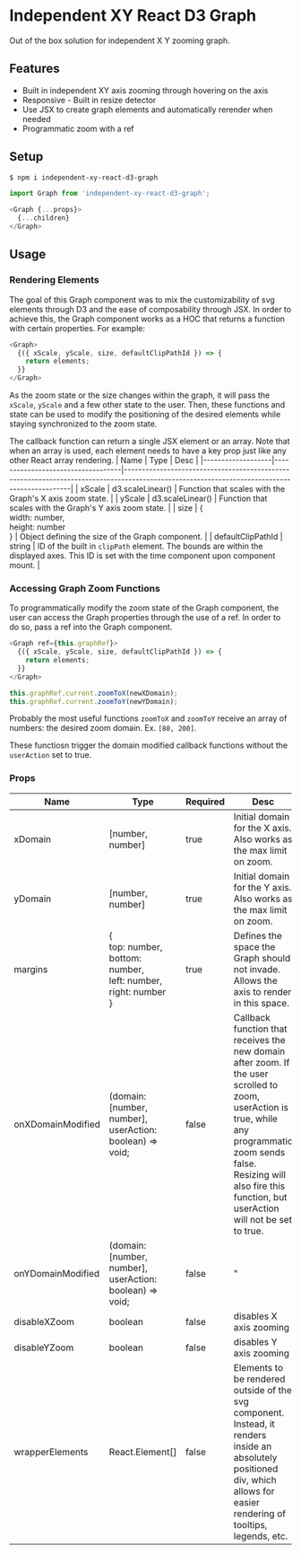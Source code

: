 # Independent XY React D3 Graph
Out of the box solution for independent X Y zooming graph.

## Features
- Built in independent XY axis zooming through hovering on the axis
- Responsive - Built in resize detector
- Use JSX to create graph elements and automatically rerender when needed
- Programmatic zoom with a ref

## Setup
```bash
$ npm i independent-xy-react-d3-graph
```

```javascript
import Graph from 'independent-xy-react-d3-graph';
```

```javascript
<Graph {...props}>
  {...children}
</Graph>
```

## Usage

### Rendering Elements
The goal of this Graph component was to mix the customizability of svg elements through D3 and the ease of composability through JSX. In order to achieve this, the Graph component works as a HOC that returns a function with certain properties. For example: 

```javascript
<Graph>
  {({ xScale, yScale, size, defaultClipPathId }) => {
    return elements;
  }}
</Graph>
```

As the zoom state or the size changes within the graph, it will pass the `xScale`, `yScale` and a few other state to the user. Then, these functions and state can be used to modify the positioning of the desired elements while staying synchronized to the zoom state. 

The callback function can return a single JSX element or an array. Note that when an array is used, each element needs to have a key prop just like any other React array rendering.
| Name | Type | Desc |
|-------------------|-----------------------------------|---------------------------------------------------------------------------------------------------------------------------------------------|
| xScale            | d3.scaleLinear()                  | Function that scales with the Graph's X axis zoom state.                                                                                    |
| yScale            | d3.scaleLinear()                  | Function that scales with the Graph's Y axis zoom state.                                                                                    |
| size              | { <br /> width: number, <br /> height: number <br /> } | Object defining the size of the Graph component.                                                                                            |
| defaultClipPathId | string                            | ID of the built in `clipPath` element. The bounds are within the displayed axes. This ID is set with the time component upon component mount. |

### Accessing Graph Zoom Functions
To programmatically modify the zoom state of the Graph component, the user can access the Graph properties through the use of a ref. In order to do so, pass a ref into the Graph component. 

```javascript
<Graph ref={this.graphRef}>
  {({ xScale, yScale, size, defaultClipPathId }) => {
    return elements;
  }}
</Graph>
```

```javascript
this.graphRef.current.zoomToX(newXDomain);
this.graphRef.current.zoomToY(newYDomain);
```

Probably the most useful functions `zoomToX` and `zoomToY` receive an array of numbers: the desired zoom domain. Ex. `[80, 200]`. 

These functiosn trigger the domain modified callback functions without the `userAction` set to true.

### Props
| Name              | Type                                                         | Required | Desc                                                                                                                                                                        |
|-------------------|--------------------------------------------------------------|----------|-----------------------------------------------------------------------------------------------------------------------------------------------------------------------------|
| xDomain           | [number, number]                                             | true     | Initial domain for the X axis. Also works as the max limit on zoom.                                                                                                         |
| yDomain           | [number, number]                                             | true     | Initial domain for the Y axis. Also works as the max limit on zoom.                                                                                                         |
| margins           | { <br /> top: number, <br /> bottom: number, <br /> left: number, <br /> right: number <br /> } | true     | Defines the space the Graph should not invade. Allows the axis to render in this space.                                                                                     |
| onXDomainModified | (domain: [number, number], userAction: boolean) => void;     | false    | Callback function that receives the new domain after zoom. If the user scrolled to zoom, userAction is true, while any programmatic zoom sends false. Resizing will also fire this function, but userAction will not be set to true.                       |
| onYDomainModified | (domain: [number, number], userAction: boolean) => void;     | false    | "                                                                                                                                                                           |
| disableXZoom | boolean     | false    | disables X axis zooming       |
| disableYZoom | boolean     | false    | disables Y axis zooming       |
| wrapperElements   | React.Element[]                                              | false    | Elements to be rendered outside of the svg component. Instead, it renders inside an absolutely positioned div, which allows for easier rendering of tooltips, legends, etc. |
